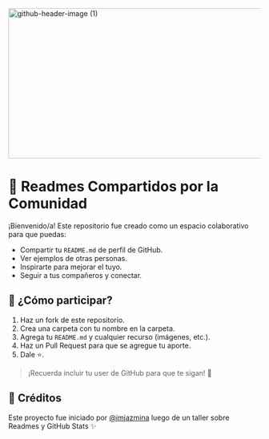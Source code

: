 
<img width="930" height="300" alt="github-header-image (1)" src="https://github.com/user-attachments/assets/072ce70f-d6db-47c1-b5df-4f7970f8b720" />

# 📘 Readmes Compartidos por la Comunidad

¡Bienvenido/a! Este repositorio fue creado como un espacio colaborativo para que puedas:

- Compartir tu `README.md` de perfil de GitHub.
- Ver ejemplos de otras personas.
- Inspirarte para mejorar el tuyo.
- Seguir a tus compañeros y conectar.

## 🚀 ¿Cómo participar?

1. Haz un fork de este repositorio.
2. Crea una carpeta con tu nombre en la carpeta.
3. Agrega tu `README.md` y cualquier recurso (imágenes, etc.).
4. Haz un Pull Request para que se agregue tu aporte.
5. Dale ⭐.

> ¡Recuerda incluir tu user de GitHub para que te sigan! 💬

## 🌟 Créditos
Este proyecto fue iniciado por [@imjazmina](https://github.com/imjazmina) luego de un taller sobre Readmes y GitHub Stats ✨
